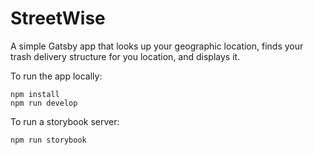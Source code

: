 # StreetWise

A simple Gatsby app that looks up your geographic location, finds your trash delivery structure for you location, and displays it.

To run the app locally:

    npm install
    npm run develop

To run a storybook server:

    npm run storybook
